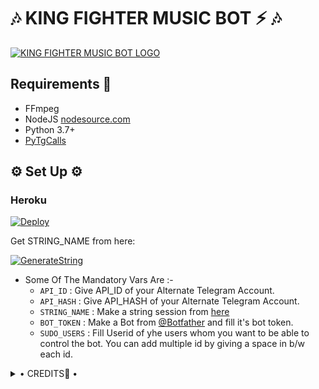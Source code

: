 <h1 align="centre">🎶 KING FIGHTER MUSIC BOT ⚡  🎶</h1>

[![KING FIGHTER MUSIC BOT LOGO](https://telegra.ph/file/13bbfdcce213351cb61a0.jpg)](https://t.me/Imteyaz_support)

## Requirements 📝

- FFmpeg
- NodeJS [nodesource.com](https://nodesource.com/)
- Python 3.7+
- [PyTgCalls](https://github.com/pytgcalls/pytgcalls)

<h2 align="centre">⚙️ Set Up ⚙️</h3>

<h3 align="centre"> Heroku </h4>

[![Deploy](https://www.herokucdn.com/deploy/button.svg)](https://heroku.com/deploy)

Get STRING_NAME from here:

[![GenerateString](https://img.shields.io/badge/repl.it-generateString-yellowgreen)](https://replit.com/@mdimteyaz/KINGFIGHTERMUSICBOTPROGRAMINGLANGUAGE#main.py)

- Some Of The Mandatory Vars Are :-
   - `API_ID` :  Give API_ID of your Alternate Telegram Account.
   - `API_HASH` :  Give API_HASH of your Alternate Telegram Account.
   - `STRING_NAME` :  Make a string session from [here](https://replit.com/@mdimteyaz/KINGFIGHTERMUSICBOTPROGRAMINGLANGUAGE#main.py)
   - `BOT_TOKEN` :  Make a Bot from [@Botfather](https://t.me/botfather) and fill it's bot token.
   - `SUDO_USERS` :  Fill Userid of yhe users whom you want to be able to control the bot. You can add multiple id by giving a space in b/w each id.


<details>

  <summary> • CREDITS👀 • </summary>

- [Imteyaz](https://github.com/Imteyaz): main developer
- [Laky](https://github.com/Laky-64) & [Andrew](https://github.com/AndrewLaneX): PyTgCalls
- [Original Repo](https://github.com/suprojects/CallsMusic)
- [Shinchan](https://t.me/Imteyaz_support)
- [Imteyaz support](https://t.me/Imteyaz_support)
<\details>
